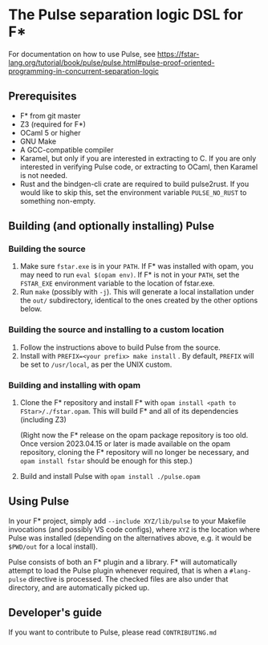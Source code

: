 # The Pulse separation logic DSL for F*

For documentation on how to use Pulse, see https://fstar-lang.org/tutorial/book/pulse/pulse.html#pulse-proof-oriented-programming-in-concurrent-separation-logic

## Prerequisites

* F\* from git master
* Z3 (required for F\*)
* OCaml 5 or higher
* GNU Make
* A GCC-compatible compiler
* Karamel, but only if you are interested in extracting to C. If you
  are only interested in verifying Pulse code, or extracting to OCaml,
  then Karamel is not needed.
* Rust and the bindgen-cli crate are required to build pulse2rust.
  If you would like to skip this, set the environment variable
  `PULSE_NO_RUST` to something non-empty.

## Building (and optionally installing) Pulse

### Building the source

1. Make sure `fstar.exe` is in your `PATH`. If F* was installed with
   opam, you may need to run `eval $(opam env)`. If F* is not in your
   `PATH`, set the `FSTAR_EXE` environment variable to the location
   of fstar.exe.
2. Run `make` (possibly with `-j`). This will generate a local
   installation under the `out/` subdirectory, identical to the ones
   created by the other options below.

### Building the source and installing to a custom location

1. Follow the instructions above to build Pulse from the source.
2. Install with `PREFIX=<your prefix> make install` . By default,
   `PREFIX` will be set to `/usr/local`, as per the UNIX custom.

### Building and installing with opam

1. Clone the F* repository and install F* with `opam install
   <path to FStar>/./fstar.opam`. This will build F* and all of its
   dependencies (including Z3)
   
   (Right now the F* release on the opam package repository is too
   old. Once version 2023.04.15 or later is made available on the opam
   repository, cloning the F* repository will no longer be necessary,
   and `opam install fstar` should be enough for this step.)
   
2. Build and install Pulse with `opam install ./pulse.opam`

## Using Pulse

In your F* project, simply add `--include XYZ/lib/pulse` to your
Makefile invocations (and possibly VS code configs), where `XYZ` is the
location where Pulse was installed (depending on the alternatives above,
e.g. it would be `$PWD/out` for a local install).

Pulse consists of both an F* plugin and a library. F* will automatically
attempt to load the Pulse plugin whenever required, that is when a `#lang-pulse`
directive is processed. The checked files are also under that directory, and
are automatically picked up.

## Developer's guide

If you want to contribute to Pulse, please read `CONTRIBUTING.md`
